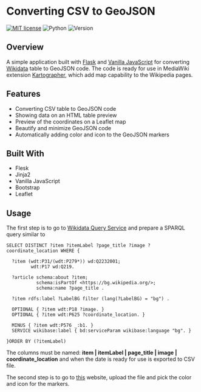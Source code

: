 # Converting CSV to GeoJSON

[![MIT license](https://img.shields.io/badge/license-MIT-brightgreen)](https://lbesson.mit-license.org/)
![Python](https://img.shields.io/badge/language-Python-brightgreen)
![Version](https://img.shields.io/badge/python-3.7%20%7C%203.8-blue)


## Overview

A simple application built with [Flask](https://flask.palletsprojects.com/en/1.1.x/) and [Vanilla JavaScript](http://vanilla-js.com/) for converting [Wikidata](https://www.wikidata.org/wiki/Wikidata:Main_Page) table to GeoJSON code. The code is ready for use in MediaWiki extension [Kartographer](https://www.mediawiki.org/wiki/Extension:Kartographer), which add map capability to the Wikipedia pages.

## Features

- Converting CSV table to GeoJSON code
- Showing data on an HTML table preview
- Preview of the coordinates on a Leaflet map
- Beautify and minimize GeoJSON code
- Automatically adding color and icon to the GeoJSON markers

## Built With

- Flesk
- Jinja2
- Vanilla JavaScript
- Bootstrap
- Leaflet

## Usage
The first step is to go to [Wikidata Query Service](https://query.wikidata.org/) and prepare a SPARQL query similar to 

```SPARQL
SELECT DISTINCT ?item ?itemLabel ?page_title ?image ?coordinate_location WHERE {

  ?item (wdt:P31/(wdt:P279*)) wd:Q2232001; 
         wdt:P17 wd:Q219.
         
  ?article schema:about ?item; 
           schema:isPartOf <https://bg.wikipedia.org/>;  
           schema:name ?page_title .
           
  ?item rdfs:label ?LabelBG filter (lang(?LabelBG) = "bg") .
  
  OPTIONAL { ?item wdt:P18 ?image. }
  OPTIONAL { ?item wdt:P625 ?coordinate_location. }
  
  MINUS { ?item wdt:P576 _:b1. }
  SERVICE wikibase:label { bd:serviceParam wikibase:language "bg". }
  
}ORDER BY (?itemLabel)
```
The columns must be named: **item | itemLabel | page_title | image | coordinate_location** and when the date is ready for use is exported to CSV file.

The second step is to go to [this](https://csvtojsonconverting.herokuapp.com/) website, upload the file and pick the color and icon for the markers.

